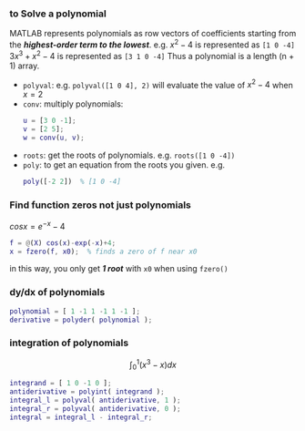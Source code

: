 ### to Solve a polynomial
MATLAB represents polynomials as row vectors of coefficients starting from the ***highest-order term to the lowest***.
e.g. 
$x^2-4$ is represented as `[1 0 -4]`
$3x^3+x^2-4$ is represented as `[3 1 0 -4]`
Thus a polynomial is a length (n + 1) array.

- `polyval`: e.g. `polyval([1 0 4], 2)` will evaluate the value of $x^2-4$ when $x=2$
- `conv`: multiply polynomials:
    ```MATLAB
    u = [3 0 -1];
    v = [2 5];
    w = conv(u, v);
    ```
- `roots`: get the roots of polynomials. e.g. `roots([1 0 -4])`
- `poly`: to get an equation from the roots you given.
    e.g.
    ```MATLAB
    poly([-2 2])  % [1 0 -4]
    ```

### Find function zeros not just polynomials
$cosx=e^{-x}-4$
```MATLAB
f = @(X) cos(x)-exp(-x)+4;
x = fzero(f, x0);  % finds a zero of f near x0
```
in this way, you only get ***1 root*** with `x0` when using `fzero()`

### dy/dx of polynomials
```MATLAB
polynomial = [ 1 -1 1 -1 1 -1 ];
derivative = polyder( polynomial );
```

### integration of polynomials
$$\int^1_0 (x^3-x)dx$$
```MATLAB
integrand = [ 1 0 -1 0 ];
antiderivative = polyint( integrand );
integral_l = polyval( antiderivative, 1 );
integral_r = polyval( antiderivative, 0 );
integral = integral_l - integral_r;
```